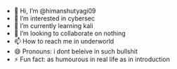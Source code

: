 - 👋 Hi, I’m @himanshutyagi09
- 👀 I’m interested in cybersec
- 🌱 I’m currently learning kali
- 💞️ I’m looking to collaborate on nothing
- 📫 How to reach me in underworld
- 😄 Pronouns: i dont beleive in such bullshit
- ⚡ Fun fact: as humourous in real life as in introduction
<!---
himanshutyagi09/himanshutyagi09 is a ✨ special ✨ repository because its `README.md` (this file) appears on your GitHub profile.
You can click the Preview link to take a look at your changes.
--->
